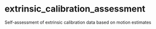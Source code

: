# extrinsic_calibration_assessment
Self-assessment of extrinsic calibration data based on motion estimates

